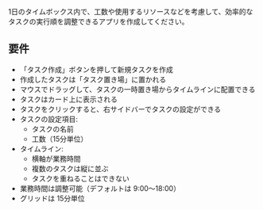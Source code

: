 1日のタイムボックス内で、工数や使用するリソースなどを考慮して、効率的なタスクの実行順を調整できるアプリを作成してください。

## 要件

- 「タスク作成」ボタンを押して新規タスクを作成
- 作成したタスクは「タスク置き場」に置かれる
- マウスでドラッグして、タスクの一時置き場からタイムラインに配置できる
- タスクはカード上に表示される
- タスクをクリックすると、右サイドバーでタスクの設定ができる
- タスクの設定項目:
  - タスクの名前
  - 工数（15分単位）
- タイムライン:
  - 横軸が業務時間
  - 複数のタスクは縦に並ぶ
  - タスクを重ねることはできない
- 業務時間は調整可能（デフォルトは 9:00～18:00）
- グリッドは 15分単位
